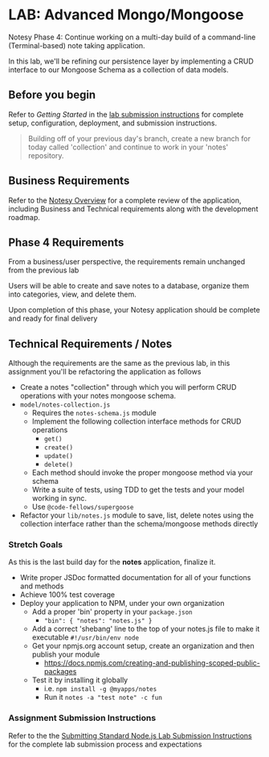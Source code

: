 # LAB: Advanced Mongo/Mongoose

Notesy Phase 4: Continue working on a multi-day build of a command-line (Terminal-based) note taking application.

In this lab, we'll be refining our persistence layer by implementing a CRUD interface to our Mongoose Schema as a collection of data models.

## Before you begin

Refer to *Getting Started*  in the [lab submission instructions](../../../reference/submission-instructions/labs/README.md) for complete setup, configuration, deployment, and submission instructions.

> Building off of your previous day's branch, create a new branch for today called 'collection' and continue to work in your 'notes' repository.

## Business Requirements

Refer to the [Notesy Overview](../../apps-and-libraries/notesy/README.md) for a complete review of the application, including Business and Technical requirements along with the development roadmap.

## Phase 4 Requirements

From a business/user perspective, the requirements remain unchanged from the previous lab

Users will be able to create and save notes to a database, organize them into categories, view, and delete them.

Upon completion of this phase, your Notesy application should be complete and ready for final delivery

## Technical Requirements / Notes

Although the requirements are the same as the previous lab, in this assignment you'll be refactoring the application as follows

- Create a notes "collection" through which you will perform CRUD operations with your notes mongoose schema.
- `model/notes-collection.js`
  - Requires the `notes-schema.js` module
  - Implement the following collection interface methods for CRUD operations
    - `get()`
    - `create()`
    - `update()`
    - `delete()`
  - Each method should invoke the proper mongoose method via your schema
  - Write a suite of tests, using TDD to get the tests and your model working in sync.
  - Use `@code-fellows/supergoose`
- Refactor your `lib/notes.js` module to save, list, delete notes using the collection interface rather than the schema/mongoose methods directly

### Stretch Goals

As this is the last build day for the **notes** application, finalize it.

- Write proper JSDoc formatted documentation for all of your functions and methods
- Achieve 100% test coverage
- Deploy your application to NPM, under your own organization
  - Add a proper 'bin' property in your `package.json`
    - `"bin": { "notes": "notes.js" }`
  - Add a correct 'shebang' line to the top of your notes.js file to make it executable
    `#!/usr/bin/env node`
  - Get your npmjs.org account setup, create an organization and then publish your module
    - <https://docs.npmjs.com/creating-and-publishing-scoped-public-packages>
  - Test it by installing it globally
    - i.e. `npm install -g @myapps/notes`
    - Run it `notes -a "test note" -c fun`

### Assignment Submission Instructions

Refer to the the [Submitting Standard Node.js Lab Submission Instructions](../../../reference/submission-instructions/labs/node-apps.md) for the complete lab submission process and expectations
